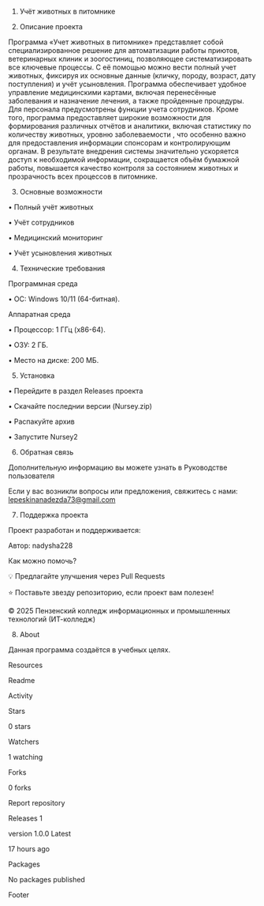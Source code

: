 1. Учёт животных в питомнике

2. Описание проекта

Программа «Учет животных в питомнике» представляет собой специализированное решение для автоматизации работы приютов, ветеринарных клиник и зоогостиниц, позволяющее       систематизировать все ключевые процессы. С её помощью можно вести полный учет животных, фиксируя их основные данные (кличку, породу, возраст, дату поступления) и учёт  усыновления. Программа обеспечивает удобное управление медицинскими картами, включая перенесённые заболевания и назначение лечения, а также пройденные процедуры. Для персонала предусмотрены функции учета сотрудников. Кроме того, программа предоставляет широкие возможности для формирования различных отчётов и аналитики, включая статистику по количеству животных, уровню заболеваемости , что особенно важно для предоставления информации спонсорам и контролирующим органам. В результате внедрения системы значительно ускоряется доступ к необходимой информации, сокращается объём бумажной работы, повышается качество контроля за состоянием животных и прозрачность всех процессов в питомнике.

3. Основные возможности

•	Полный учёт животных

•	Учёт сотрудников

•	Медицинский мониторинг

•	Учёт усыновления животных

4. Технические требования

Программная среда

•	ОС: Windows 10/11 (64-битная).

Аппаратная среда

•	Процессор: 1 ГГц (x86-64).

•	ОЗУ: 2 ГБ.

•	Место на диске: 200 МБ.

5. Установка

•	Перейдите в раздел Releases проекта

•	Скачайте последнии версии (Nursey.zip) 

•	Распакуйте архив

•	Запустите Nursey2

6. Обратная связь

Дополнительную информацию вы можете узнать в Руководстве пользователя

Если у вас возникли вопросы или предложения, свяжитесь с нами: lepeskinanadezda73@gmail.com

7. Поддержка проекта

Проект разработан и поддерживается:

Автор:   nadysha228

Как можно помочь?

💡 Предлагайте улучшения через Pull Requests

⭐ Поставьте звезду репозиторию, если проект вам полезен!

© 2025 Пензенский колледж информационных и промышленных технологий (ИТ-колледж)

8. About

Данная программа создаётся в учебных целях.

Resources

 Readme
 
 Activity
 
Stars

 0 stars
 
Watchers

 1 watching
 
Forks

 0 forks
 
Report repository

Releases 1

version 1.0.0 Latest

17 hours ago

Packages

No packages published

Footer

